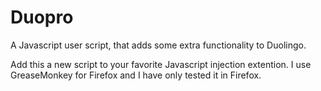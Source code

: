 # Duopro
A Javascript user script, that adds some extra functionality to Duolingo.

Add this a new script to your favorite Javascript injection extention.
I use GreaseMonkey for Firefox and I have only tested it in Firefox.
